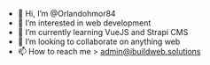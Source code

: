 - 👋 Hi, I’m @Orlandohmor84
- 👀 I’m interested in web development
- 🌱 I’m currently learning VueJS and Strapi CMS
- 💞️ I’m looking to collaborate on anything web
- 📫 How to reach me > admin@ibuildweb.solutions

<!---
Orlandohmor84/Orlandohmor84 is a ✨ special ✨ repository because its `README.md` (this file) appears on your GitHub profile.
You can click the Preview link to take a look at your changes.
--->
